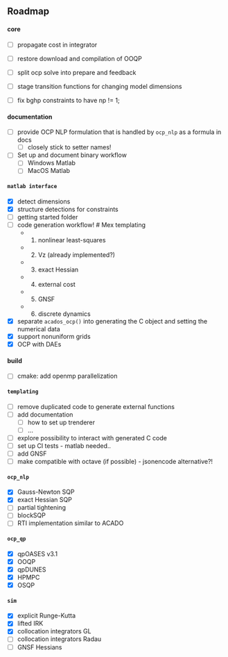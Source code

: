## Roadmap

#### core
- [ ] propagate cost in integrator
- [ ] restore download and compilation of OOQP
- [ ] split ocp solve into prepare and feedback
- [ ] stage transition functions for changing model dimensions
- [ ] fix bghp constraints to have np != 1;


#### documentation
- [ ] provide OCP NLP formulation that is handled by `ocp_nlp` as a formula in docs
    - [ ] closely stick to setter names!
- [ ] Set up and document binary workflow
    - [ ] Windows Matlab
    - [ ] MacOS Matlab

#### `matlab interface`
- [x] detect dimensions
- [x] structure detections for constraints
- [ ] getting started folder
- [ ] code generation workflow! # Mex templating
    - 1) nonlinear least-squares 
    - 2) Vz (already implemented?)
    - 3) exact Hessian
    - 4) external cost
    - 5) GNSF
    - 6) discrete dynamics
- [x] separate `acados_ocp()` into generating the C object and setting the numerical data
- [x] support nonuniform grids
- [x] OCP with DAEs

#### build
- [ ] cmake: add openmp parallelization

#### `templating`
- [ ] remove duplicated code to generate external functions
- [ ] add documentation
  - [ ] how to set up trenderer
  - [ ] ...
- [ ] explore possibility to interact with generated C code
- [ ] set up CI tests - matlab needed..
- [ ] add GNSF
- [ ] make compatible with octave (if possible) - jsonencode alternative?!

#### `ocp_nlp`
- [x] Gauss-Newton SQP
- [x] exact Hessian SQP
- [ ] partial tightening <!-- - [ ] HPNMPC (what?!) -->
- [ ] blockSQP
- [ ] RTI implementation similar to ACADO

#### `ocp_qp`
- [x] qpOASES v3.1
- [x] OOQP
- [x] qpDUNES
- [x] HPMPC
- [x] OSQP

#### `sim`
- [x] explicit Runge-Kutta
- [x] lifted IRK
- [x] collocation integrators GL
- [ ] collocation integrators Radau
- [ ] GNSF Hessians
